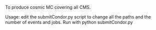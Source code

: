 To produce cosmic MC covering all CMS.

Usage: edit the submitCondor.py script to change all the paths and the number of events and jobs.
Run with python submitCondor.py